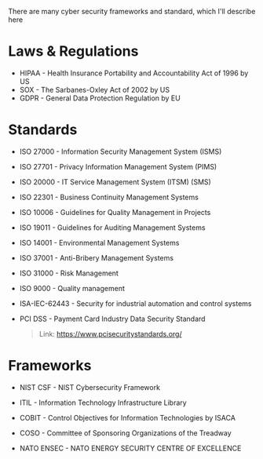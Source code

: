 There are many cyber security frameworks and standard, which I'll describe here

# Laws & Regulations

- HIPAA - Health Insurance Portability and Accountability Act of 1996 by US
- SOX - The Sarbanes-Oxley Act of 2002 by US
- GDPR - General Data Protection Regulation by EU

# Standards

- ISO 27000 - Information Security Management System (ISMS)
- ISO 27701 - Privacy Information Management System (PIMS)
- ISO 20000 - IT Service Management System (ITSM) (SMS)
- ISO 22301 - Business Continuity Management Systems

- ISO 10006 - Guidelines for Quality Management in Projects
- ISO 19011 - Guidelines for Auditing Management Systems
- ISO 14001 - Environmental Management Systems

- ISO 37001 - Anti-Bribery Management Systems
- ISO 31000 - Risk Management
- ISO 9000 - Quality management

- ISA-IEC-62443 - Security for industrial automation and control systems

- PCI DSS - Payment Card Industry Data Security Standard
  > Link: https://www.pcisecuritystandards.org/

# Frameworks

- NIST CSF - NIST Cybersecurity Framework

- ITIL - Information Technology Infrastructure Library

- COBIT - Control Objectives for Information Technologies by ISACA

- COSO - Committee of Sponsoring Organizations of the Treadway

- NATO ENSEC - NATO ENERGY SECURITY CENTRE OF EXCELLENCE

